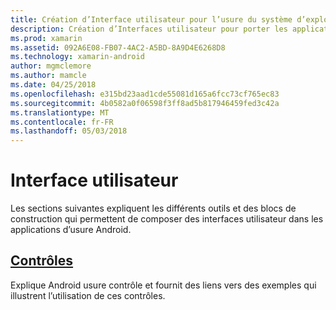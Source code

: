 ```yaml
---
title: Création d’Interface utilisateur pour l’usure du système d’exploitation avec Xamarin.Androi
description: Création d’Interfaces utilisateur pour porter les applications du système d’exploitation
ms.prod: xamarin
ms.assetid: 092A6E08-FB07-4AC2-A5BD-8A9D4E6268D8
ms.technology: xamarin-android
author: mgmclemore
ms.author: mamcle
ms.date: 04/25/2018
ms.openlocfilehash: e315bd23aad1cde55081d165a6fcc73cf765ec83
ms.sourcegitcommit: 4b0582a0f06598f3ff8ad5b817946459fed3c42a
ms.translationtype: MT
ms.contentlocale: fr-FR
ms.lasthandoff: 05/03/2018
---
```

# <a name="user-interface"></a>Interface utilisateur

Les sections suivantes expliquent les différents outils et des blocs de construction qui permettent de composer des interfaces utilisateur dans les applications d’usure Android.
 
##  <a name="controlsandroidwearuser-interfacecontrolsindexmd"></a>[Contrôles](~/android/wear/user-interface/controls/index.md)

Explique Android usure contrôle et fournit des liens vers des exemples qui illustrent l’utilisation de ces contrôles.
